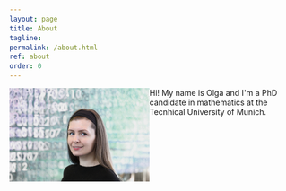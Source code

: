 ```yaml
---
layout: page
title: About
tagline: 
permalink: /about.html
ref: about
order: 0
---
```


<img align="left" src="assets/images/olga.jpg" width="250" height="167" id="hp">
Hi! My name is Olga and I'm a PhD candidate in mathematics at the Tecnhical University of Munich.
<br>
<br>
<br>
<br>
<br>
<br>
<br>
<br>
<br>
<br>
<br>
<br>









<!---
[Go to the Home Page]({{ '/' | absolute_url }})
![image](/assets/images/numbers14.jpg)
-->
